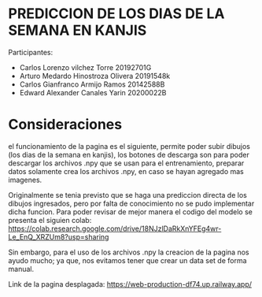 # PREDICCION DE LOS DIAS DE LA SEMANA EN KANJIS

Participantes: 
- Carlos Lorenzo vilchez Torre 20192701G
- Arturo Medardo Hinostroza Olivera 20191548k 
- Carlos Gianfranco Armijo Ramos 20142588B
- Edward Alexander Canales Yarin 20200022B

# Consideraciones

el funcionamiento de la pagina es el siguiente, permite poder subir dibujos (los dias de la semana en kanjis), los botones de descarga son para poder descargar los archivos .npy que se usan para el entrenamiento, preparar datos solamente crea los archivos .npy, en caso se hayan agregado mas imagenes.

Originalmente se tenia previsto que se haga una prediccion directa de los dibujos ingresados, pero por falta de conocimiento no se pudo implementar dicha funcion. Para poder revisar de mejor manera el codigo del modelo se presenta el siguien colab: https://colab.research.google.com/drive/18NJzlDaRkXnYFEg4wr-Le_EnQ_XRZUm8?usp=sharing

Sin embargo, para el uso de los archivos .npy la creacion de la pagina nos ayudo mucho; ya que, nos evitamos tener que crear un data set de forma manual.

Link de la pagina desplagada: https://web-production-df74.up.railway.app/
